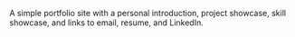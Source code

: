 A simple portfolio site with a personal introduction, project showcase, skill showcase, and links to email, resume, and LinkedIn.